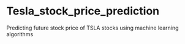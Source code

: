 # Tesla_stock_price_prediction
Predicting future stock price of TSLA stocks using machine learning algorithms
